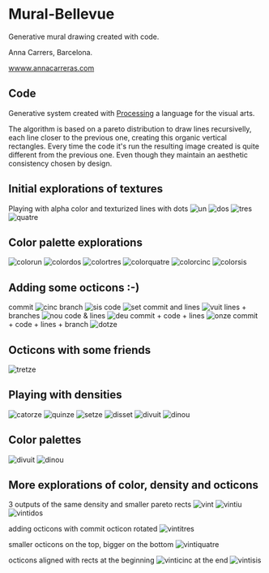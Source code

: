 # Mural-Bellevue
Generative mural drawing created with code.

Anna Carrers, Barcelona.

[wwww.annacarreras.com](wwww.annacarreras.com)

## Code
Generative system created with [Processing](www.processing.org) a language for the visual arts.

The algorithm is based on a pareto distribution to draw lines recursivelly, each line closer to the previous one, creating this organic vertical rectangles. Every time the code it's run the resulting image created is quite different from the previous one. Even though they maintain an aesthetic consistency chosen by design.

## Initial explorations of textures
Playing with alpha color and texturized lines with dots
![un](/captures/mural2021_05_19_14_15_03.png)
![dos](/captures/mural2021_05_19_14_15_35.png)
![tres](/captures/mural2021_05_19_14_16_06.png)
![quatre](/captures/mural2021_05_19_14_13_20.png)

## Color palette explorations
![colorun](/colors/mural2021_05_19_16_08_35.png)
![colordos](/colors/mural2021_05_19_17_07_39.png)
![colortres](/colors/mural2021_05_19_17_10_53.png)
![colorquatre](/colors/mural2021_05_19_17_10_29.png)
![colorcinc](/colors/mural2021_05_19_17_12_03.png)
![colorsis](/colors/mural2021_05_19_17_07_14.png)

## Adding some octicons :-)
commit
![cinc](/captures/mural2021_05_20_00_15_53.png)
branch
![sis](/captures/mural2021_05_20_00_21_50.png)
code
![set](/captures/mural2021_05_20_00_22_24.png)
commit and lines
![vuit](/captures/mural2021_05_20_00_29_20.png)
lines + branches
![nou](/captures/mural2021_05_20_00_31_52.png)
code & lines
![deu](/captures/mural2021_05_20_00_33_00.png)
commit + code + lines
![onze](/captures/mural2021_05_20_00_33_48.png)
commit + code + lines + branch
![dotze](/captures/mural2021_05_20_00_35_08.png)

## Octicons with some friends
![tretze](/captures/mural2021_05_20_00_55_15.png)

## Playing with densities
![catorze](/captures/mural2021_06_02_13_56_23.png)
![quinze](/captures/mural2021_06_02_13_56_43.png)
![setze](/captures/mural2021_06_02_13_57_12.png)
![disset](/captures/mural2021_06_02_13_57_55.png)
![divuit](/captures/mural2021_06_02_13_58_15.png)
![dinou](/captures/mural2021_06_02_13_58_41.png)

## Color palettes
![divuit](/captures/mural2021_06_02_15_59_56.png)
![dinou](/captures/mural2021_06_02_16_04_04.png)

## More explorations of color, density and octicons
3 outputs of the same density and smaller pareto rects
![vint](/captures/mural2021_06_06_13_38_30_totalrects_678.png)
![vintiu](/captures/mural2021_06_06_13_38_47_totalrects_678.png)
![vintidos](/captures/mural2021_06_06_13_39_03_totalrects_678.png)

adding octicons with commit octicon rotated
![vintitres](/captures/mural2021_06_06_15_05_47_totalrects_678_fact013.png)

smaller octicons on the top, bigger on the bottom
![vintiquatre](/captures/mural2021_06_06_15_33_49_totalrects_678.png)

octicons aligned with rects
at the beginning
![vinticinc](/captures/mural2021_06_06_17_12_49_totalrects_678.png)
at the end
![vintisis](/captures/mural2021_06_06_17_13_41_totalrects_678.png)
